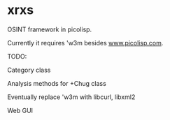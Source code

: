 # xrxs
OSINT framework in picolisp. 


Currently it requires 'w3m besides www.picolisp.com. 


TODO:

Category class

Analysis methods for +Chug class

Eventually replace 'w3m with libcurl, libxml2

Web GUI
